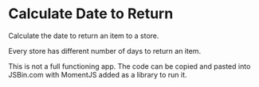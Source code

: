 # Calculate Date to Return
Calculate the date to return an item to a store.

Every store has different number of days to return an item.

This is not a full functioning app. The code can be copied and pasted into JSBin.com with MomentJS added as a library to run it.
